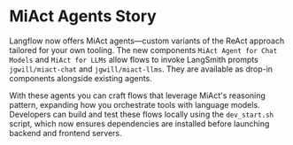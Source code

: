 # MiAct Agents Story

Langflow now offers MiAct agents—custom variants of the ReAct approach tailored for your own tooling. The new components `MiAct Agent for Chat Models` and `MiAct for LLMs` allow flows to invoke LangSmith prompts `jgwill/miact-chat` and `jgwill/miact-llms`. They are available as drop-in components alongside existing agents.

With these agents you can craft flows that leverage MiAct's reasoning pattern, expanding how you orchestrate tools with language models. Developers can build and test these flows locally using the `dev_start.sh` script, which now ensures dependencies are installed before launching backend and frontend servers.
